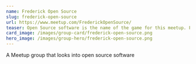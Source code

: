 ```yaml
---
name: Frederick Open Source
slug: frederick-open-source
url: https://www.meetup.com/FrederickOpenSource/
teaser: Open Source software is the name of the game for this meetup. Formerly known as KeyLUG (Linux User Group), Frederick Open Source explores exciting new and free software projects.
card_image: /images/group-card/frederick-open-source.png
hero_image: /images/group-hero/frederick-open-source.png
---
```

A Meetup group that looks into open source software
